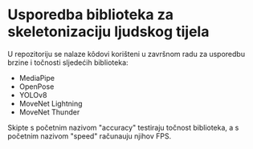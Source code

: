 # Usporedba biblioteka za skeletonizaciju ljudskog tijela
U repozitoriju se nalaze kôdovi korišteni u završnom radu za usporedbu brzine i točnosti sljedećih biblioteka:
- MediaPipe
- OpenPose
- YOLOv8
- MoveNet Lightning
- MoveNet Thunder

Skipte s početnim nazivom "accuracy" testiraju točnost biblioteka, a s početnim nazivom "speed" računauju njihov FPS.
